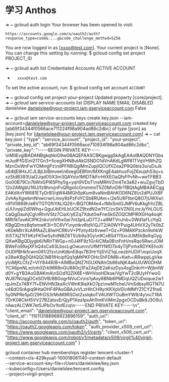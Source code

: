 # 学习 Anthos

➜  ~ gcloud auth login
Your browser has been opened to visit:

    https://accounts.google.com/o/oauth2/auth?response_type=code&....g&code_challenge_method=S256

You are now logged in as [xxxx@test.com].
Your current project is [None].  You can change this setting by running:
  $ gcloud config set project PROJECT_ID

➜  ~ gcloud auth list
  Credentialed Accounts
ACTIVE  ACCOUNT
*       xxxx@test.com

To set the active account, run:
    $ gcloud config set account `ACCOUNT`

➜  ~ gcloud config set project your-project
Updated property [core/project].
➜  ~ gcloud iam service-accounts list
DISPLAY NAME                            EMAIL                                                                 DISABLED
danielxlee                              danielxlee@your-project.iam.gserviceaccount.com                         False

➜  ~ gcloud iam service-accounts keys create key.json --iam-account=danielxlee@your-project.iam.gserviceaccount.com
created key [ab69f34344f0566ace711224f98a904ad86c2dbc] of type [json] as [key.json] for [danielxlee@your-project.iam.gserviceaccount.com]
➜  ~ cat key.json
{
  "type": "service_account",
  "project_id": "your-project",
  "private_key_id": "ab69f34344f0566ace710934f98a904ad86c2dbc",
  "private_key": "-----BEGIN PRIVATE KEY-----\nMIIEvgIBADANBgkqhkiG9w0BAQEFAASCBKgwggSkAgEAAoIBAQDNYGbsmJudFfGS\nl21TGn3+5cegXHN8utAkGSNDO1dVnAKdLgWf81TVqVHWhZQMznOxWnFwYOMmjjPz\ndPFfl8lQglMmZupjIQCUfXZea2P9Q0bIs3o/uDsJku64ljE8HxJCJLBjLblBmvee\n6xegGEBfim/MXKngE4abhuoFojZ6xujsh53q+sxzStdB393UaI2JqdO5X3m3QAYo\n1MlDTlkFrrHtXEOaQfsFPvNh+weTFBB3Go00B79Cn7bWxGPI65Phy5g+yqh9VDoT\nsMRhVZm4Te3a82+wuZgvjTbD12x2AWgbU16U/fz9hnvjnFvQRgxiIcGmmmnT5Z0M\nD6r11BQtAgMBAAECggEAKdXnYW681ETyDrB1/qW44MGh5pKum8vaNmBAhKOD6NZ8\n2dPUJX8F2vhAyXgwbmNnwcrwrLmvy9zPzFoYCSb8RUAm+/2e5U6FtbnQ8O7jUWXw\n91VII869h/e8VTGTGfIiYALlQ26+/BQ7OM4e4+fMxSmIGJMPr6uKkgfrh/ZBLsUU\npjiZd0Whq+QguUbEHLbUCKZ9txdN2w1YC/zvSkVZN0LmrJyYhLOUSCaQgDauhjCg\nRhnVStz7CiaX/yEZq7Xdut0wFneSk0ZOQCMPlRXGHq4oqKMRt1kTavAlCIPK2nkv\nlVIhx0ar7nt3ptLuD7T2+a9MTVnJnb+0Wd1aFLcYqQKBgQDmz8qfomwK3I+5C6VY\nyotkv6tdViQJT2/A0WYPuig4UHVX2yTk0bZvK0eMlrrXcA9fAaZL8IwHCR6vV+Pf\nIy4Iz6vweT+Gz+P0MAKPzckn9ohkWXi5TXjZ1tThKzFK5wSyfnlNBZ8T5Ub9a3Oy\n9CxBSdTfSxrJUM5hBeXqOygQXwKBgQDjygb6/NRirTWGp+n0J4fF9z1Gr4iCMa0B\nFnH/nsRqo5RwcJOMBWeFo9XejXFhQ4sCx63LbscLgOwunrn/UfM1YNfD7b4yTljP\nhsRDYKEhoXlOUDPBHkfcwm091/2fzvUnKdbnE8qx7B3HrYijSViZ1qLoezbHJDiF\nqxUoqXe28wKBgDQHQQCNB1fHcipfQq1qMtPKFOHcShFDM8i+Kwh+iRRwppLgVkey\nMjKLCfzZ+VIY844R/B+AIMBxQNZ7tGUXNAhOb86sNjK4aAUiUWGDHMYCX6pnNLxo\nh0Zrk98R8nGU880cj1FaZAqDE2aKszDys4sgDnkrH+WjbnIWd0Y+gYB3AoGBAKmA\nSOd1QZlX6E+WHVooHDkse/VgYwT2cBUyHYwoGWJ87NUqgDCeSOVB/8BGogrNVuCv\ns1yAxy6BNb6PMDqUQZUDxique2w1rpJmZx74BY7f+ENVHN3kaXcVWnK9iaXkO7pz\nwM1cheUVnSdbsyRGTN7Uv46dOSrAgiq9HtaOHF4PAoGBAJvVLzHlhCH9yrKKXpVG\nMMYZ1CY21hs65y0NPRe5p0/29frDS3rMxM9RSOst2xslqkoTVAUtWTOuBmYW6/4y\ncT18A7OrK08CkH5VV27BZatsvErQjyP1Xea1pxAh1lmKViMm2pgxOCDuBk6J3O9u\nAwzALCWK7et5JPbOv1tofEcq\n-----END PRIVATE KEY-----\n",
  "client_email": "danielxlee@your-project.iam.gserviceaccount.com",
  "client_id": "110113188968923896159",
  "auth_uri": "https://accounts.google.com/o/oauth2/auth",
  "token_uri": "https://oauth2.googleapis.com/token",
  "auth_provider_x509_cert_url": "https://www.googleapis.com/oauth2/v1/certs",
  "client_x509_cert_url": "https://www.googleapis.com/robot/v1/metadata/x509/virgil%40virgil-project.iam.gserviceaccount.com"
}


gcloud container hub memberships register tencent-cluster-1 \
            --context=cls-429kyua1-100018061140-context-default \
            --service-account-key-file=/Users/danielxlee/key.json \
            --kubeconfig=/Users/danielxlee/tencent.config \
            --project=virgil-project
